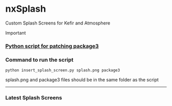 # nxSplash
Custom Splash Screens for Kefir and Atmosphere
> [!IMPORTANT]
> ### [Python script for patching package3](https://github.com/Atmosphere-NX/Atmosphere/blob/master/utilities/insert_splash_screen.py)
> 
> ### Сommand to run the script
> ```
> python insert_splash_screen.py splash.png package3
> ```
> splash.png and package3 files should be in the same folder as the script
---
### Latest Splash Screens
